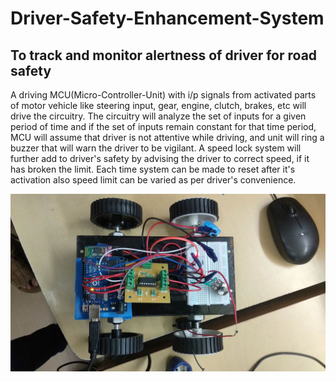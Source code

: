 # Driver-Safety-Enhancement-System
## To track and monitor alertness of driver for road safety

A driving MCU(Micro-Controller-Unit) with i/p signals from activated parts of motor vehicle
like steering input, gear, engine, clutch, brakes, etc will drive the circuitry.
The circuitry will analyze the set of inputs for a given period of time and if the set of inputs remain constant for that time period, MCU will assume that driver is not attentive while driving, and unit will ring a buzzer that will warn the driver to be vigilant. A speed lock system will further add to driver's safety by advising the driver to correct speed, if it has broken the limit. Each time system can be made to reset after it's activation also speed limit can be varied as per driver's convenience.

![Driver Safety Enhancement System](https://github.com/NamitNaik/Driver-Safety-Enhancement-System/blob/master/Driver%20Safety%20Enhance%20System.png)
